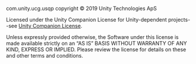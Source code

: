 com.unity.ucg.usqp copyright © 2019 Unity Technologies ApS

Licensed under the Unity Companion License for Unity-dependent projects--see [Unity Companion License](http://www.unity3d.com/legal/licenses/Unity_Companion_License). 

Unless expressly provided otherwise, the Software under this license is made available strictly on an “AS IS” BASIS WITHOUT WARRANTY OF ANY KIND, EXPRESS OR IMPLIED. Please review the license for details on these and other terms and conditions.
